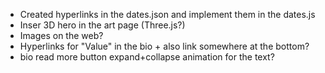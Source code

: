 - Created hyperlinks in the dates.json and implement them in the dates.js
- Inser 3D hero in the art page (Three.js?)
- Images on the web?
- Hyperlinks for "Value" in the bio + also link somewhere at the bottom?
- bio read more button expand+collapse animation for the text?